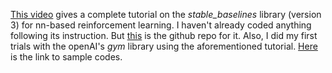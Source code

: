 

[This video](https://www.youtube.com/watch?v=Mut_u40Sqz4) gives a complete tutorial on the *stable_baselines* library (version 3) for nn-based reinforcement learning. I haven't already coded anything following its instruction. But [this](https://github.com/nicknochnack/ReinforcementLearningCourse) is the github repo for it. Also, I did my first trials with the openAI's *gym* library using the aforementioned tutorial. [Here](https://github.com/hamidrezafahimi/ann_basix/blob/master/platforms/gym) is the link to sample codes.